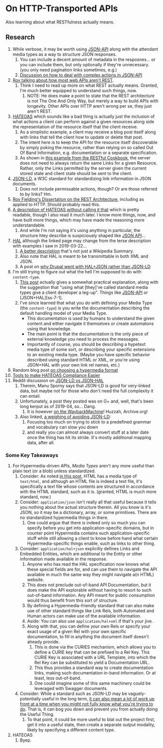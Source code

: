 On HTTP-Transported APIs
========================

Also learning about what RESTfulness actually means.



## Research

1. While verbose, it may be worth using [JSON-API](http://jsonapi.org/) along with the attendant media types as a way to structure JSON responses.
    1. You can include a decent amount of metadata in the resposnes... or you can include them, but only optionally if they're unnecessary. (you only need pagination links sometimes, e.g.)
    2. [Discussion on how to deal with complex actions in JSON-API][ss-1-2]
2. [Roy talking about how most web APIs aren't REST](http://roy.gbiv.com/untangled/2008/rest-apis-must-be-hypertext-driven).
    1. Think I need to read up more on what REST actually means.  Granted, I'm much better equipped to understand such things, now.
        1. NOTE: He does make a point to state that the REST architecture is not The One And Only Way, but merely a way to build APIs with longevity.  Other APIs over HTTP aren't wrong per se, they just aren't REST.
3. [HATEOAS](https://en.wikipedia.org/wiki/HATEOAS) which sounds like a bad thing is actually just the inclusion of what actions a client can perform against a given resources along side the representation of the resource itself that the client receive.
    1. As a simplistic example, a client may receive a blog post itself along with links that tell the client how to update or delete that post.
    2. The intent here is to keep the API for the resource itself discoverable by simply poking the resource, rather than relying on so called Out Of Band Information, e.g. documentation or a separate specification.
    3. As shown in [this example from the RESTful Cookbook](http://restcookbook.com/Basics/hateoas/), the server does not need to always return the same Links for a given Resource.  Rather, only the Links permitted by the server given the current stored state and client state should be sent to the client.
4. [JSON-LD](https://www.w3.org/TR/json-ld/), a W3C standard for standardizing link information in JSON documents.
    1. Does not include permissable actions, though?  Or are those referred to by links?  Hm.
5. [Roy Fielding's Dissertation on the REST Architecture](https://www.ics.uci.edu/~fielding/pubs/dissertation/top.htm), including as applied to HTTP.  Should probably read this.
6. [A description of HATEOAS without calling it that](https://levelup.gitconnected.com/to-create-an-evolvable-api-stop-thinking-about-urls-2ad8b4cc208e) which is pretty readable, though I also read it much later.  I know more things, now, and have built more things, which may have made the reasoning more understandable.
    1. And while I'm not saying it's using anything in particular, the structure htey describe is suspiciously shaped like [JSON API][ss--json-api]...
7. [HAL][ss-7--hal-wikipedia] although the linked page may change from the terse description with examples I saw in 2019-03-22...
    1. [A better description][ss-7-1--hal] that's not just a Wikipedia Summary.
    2. Also note that HAL is meant to be transmittable in both XML and JSON.
    3. A post on [why Drupal went with HAL+JSON rather than JSON-LD][ss-7-3]
8. I'm still trying to figure out what the hell I'm supposed to do with `content-type`.
    1. [This post][ss-8-1] actually gives a somewhat practical explanation, along with the suggestion that "using what \[they]’ve called standard media types give a client developer a leg-up".  Things like [JSON-API][ss--json-api] or [JSON+HAL][ss-7-1].
    2. I've since learned that what you do with defining your Media Type (the `content-type`) is you write the documentation describing the default handling model of your Media Type.
        - This documentation is used by humans to understand the given content and either navigate it themselves or create automatons using that knowledge.
        - The main point is that the documentation is the only piece of external knowledge you need to process the messages.
        - Importantly of course, you should be describing a hypetext media type of some sort, or describing your specific extensions to an existing media type.  (Maybe you have specific behavior described using standard HTML or XML, or you're using JSON+HAL with your own link rel names, etc.)
9. Random blog post [on choosing a hypermedia format][ss-9]
10. [Tools to make HATEOAS Compliance Easier][ss-10]
11. Reddit discussion on [JSON-LD vs JSON-HAL][ss-11]
    1. Therein, Manu Sporny says that JSON-LD is good for very-linked data, but maybe not for those who don't need the full complexity it can entail.
    2. Unfortunately, a post they posted was on G+ and, well, that's been long kerput as of 2019-04, so... Dang.
        1. It is however [on the WaybackMachine][ss-11-2-1]!  Huzzah, Archive.org!
    3. Also linked, [a weighing of avoiding JSON-LD][ss-11-3]:
        1. Focusing too much on trying to stick to a predefined grammar and vocabulary can slow you down
        2. and really you can almost always convert stuff at a later date once the thing has hit its stride.  It's mostly additional mapping data, after all.

[ss-1-2]: https://discuss.jsonapi.org/t/how-to-deal-with-complex-actions/255/9
[ss-7--hal-wikipedia]: https://en.wikipedia.org/wiki/Hypertext_Application_Language
[ss-7-1--hal]: http://stateless.co/hal_specification.html
[ss-7-3]: https://groups.drupal.org/node/283413
[ss-8-1]: https://akrabat.com/restful-apis-and-media-types/
[ss-9]: https://sookocheff.com/post/api/on-choosing-a-hypermedia-format/
[ss-10]: https://nordicapis.com/tools-to-make-hateoas-compliance-easier/
[ss-11]: https://www.reddit.com/r/javascript/comments/1j08ov/hal_vs_jsonld/
[ss-11-2-1]: https://web.archive.org/web/20180124173238/https://plus.google.com/102122664946994504971/posts/T5WkpieNrjJ
[ss-11-3]: https://berjon.com/linked-data/
[ss--json-api]: http://jsonapi.org/


### Some Key Takeaways

1. For Hypermedia-driven APIs, _Media Types_ aren't any more useful than plain text (or a blob) unless standardized.
    1. Consider: As noted [in this post][ss-8-1], HTML has a media type of `text/html`, and although an HTML file is indeed a text file, it's specifically a text file whose contents are structured in accordance with the HTML standard, such as it is.  (granted, HTML is much more standard, now.)
    2. Consider: `application/json` isn't really all that useful because it tells you nothing about the actual structure therein.  All you know is it's JSON, so it may be a dictionary, array, or some primitives.  There are no standardized hypermedia things in there.
        1. One could argue that there is indeed only so much you can specify before you get into application-specific domains, but in counter point Hypermedia contains such application-specific stuff while still allowing a client to know before hand what certain Hypermedia-specific things enable, such as links to other thing.
    3. Consider: `application/hal+json` explicitly defines Links and Embedded Entities, which are additional to the Entity or other information made available in the response.
        1. Anyone who has read the HAL specification now knows what these special fields are for, and can use them to navigate the API available in much the same way they might navigate a(n HTML) website.
        2. This does not preclude out-of-band API Documentation, but it does make the API explorable without having to resort to such out-of-band information.  Any API meant for public consumption would thus benefit from this sort of structure.
        3. By defining a Hypermedia-friendly standard that can also make use of other standard things like Link Rels, both Automated and Human actors can make use of the available information.
        4. Aside: You can also use `application/hal+xml` if that's your jive.
        5. Along with that, you can define your own Rels or specify your exact usage of a given Rel with your own specific documentation, to fill in anything the document itself doesn't already provide.
            1. This is done via the CURIES mechanism, which allows you to define a CURIE key that can be prefixed to a Rel Key.  This CURIE Key is associated with a URL Template, into which the Rel Key can be substituted to yield a Documentation URL.
            2. This thus provides a standard way to create documentation links, making such documentation in-band information.  Or at least, less out-of-band.
            3. One could imagine some of this same machinery could be leveraged with Swagger documents.
    4. Consider: While a standard such as JSON-LD may be vaguely-potentially useful in the long term, [it can also mean a lot of work up front at a time when you might not fully know what you're trying to do][ss-11-3].  That is, it can bog you down and prevent you from actually doing the Useful Thing.
        1. To that point, it could be more useful to blat out the project first, get it into a useful state, then create a separate output modality, likely by specifying a different content type.
2. HATEOAS
    1. Byep.
